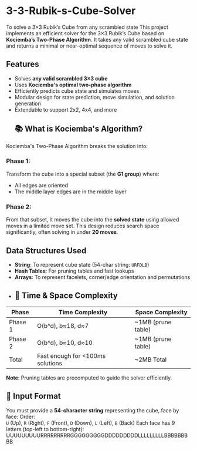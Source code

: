 # 3-3-Rubik-s-Cube-Solver
To solve a 3×3 Rubik’s Cube from any scrambled state
This project implements an efficient solver for the 3×3 Rubik’s Cube based on **Kociemba’s Two-Phase Algorithm**. It takes any valid scrambled cube state and returns a minimal or near-optimal sequence of moves to solve it.
## Features
- Solves **any valid scrambled 3×3 cube**
- Uses **Kociemba's optimal two-phase algorithm**
- Efficiently predicts cube state and simulates moves
- Modular design for state prediction, move simulation, and solution generation
- Extendable to support 2x2, 4x4, and more
   ## 📚 What is Kociemba's Algorithm?
Kociemba's Two-Phase Algorithm breaks the solution into:
### Phase 1:  
Transform the cube into a special subset (the **G1 group**) where:
- All edges are oriented
- The middle layer edges are in the middle layer
### Phase 2:  
From that subset, it moves the cube into the **solved state** using allowed moves in a limited move set.
This design reduces search space significantly, often solving in under **20 moves**.
## Data Structures Used
- **String**: To represent cube state (54-char string: `URFDLB`)
- **Hash Tables**: For pruning tables and fast lookups
- **Arrays**: To represent facelets, corner/edge orientation and permutations
- ## 🧮 Time & Space Complexity
| Phase      | Time Complexity     | Space Complexity  |
|------------|---------------------|-------------------|
| Phase 1    | O(b^d), b≈18, d≈7   | ~1MB (prune table)|
| Phase 2    | O(b^d), b≈10, d≈10  | ~1MB (prune table)|
| Total      | Fast enough for <100ms solutions | ~2MB Total |
 **Note**: Pruning tables are precomputed to guide the solver efficiently.
## 🎯 Input Format
You must provide a **54-character string** representing the cube, face by face:
Order:  
`U` (Up), `R` (Right), `F` (Front), `D` (Down), `L` (Left), `B` (Back)
Each face has 9 letters (top-left to bottom-right):
UUUUUUUUURRRRRRRRRGGGGGGGGGDDDDDDDDDLLLLLLLLLBBBBBBBBB
